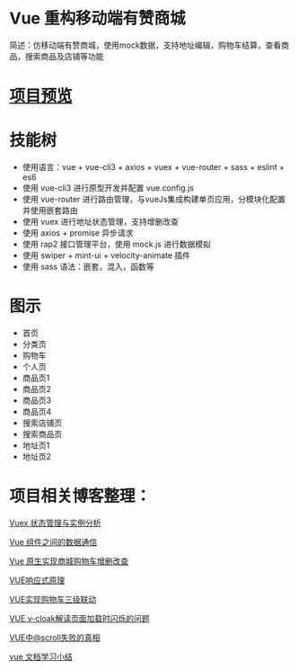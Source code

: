 # Vue 重构移动端有赞商城
简述：仿移动端有赞商城，使用mock数据，支持地址编辑，购物车结算，查看商品，搜索商品及店铺等功能

# [项目预览](https://wuliguaiguaia.github.io/vue_youzan/dist/index.html)

# 技能树
- 使用语言：vue + vue-cli3 + axios + vuex + vue-router + sass + eslint + es6
- 使用 vue-cli3 进行原型开发并配置 vue.config.js
- 使用 vue-router 进行路由管理，与vueJs集成构建单页应用，分模块化配置并使用嵌套路由
- 使用 vuex 进行地址状态管理，支持增删改查
- 使用 axios + promise 异步请求
- 使用 rap2 接口管理平台，使用 mock.js 进行数据模拟 
- 使用 swiper + mint-ui + velocity-animate 插件
- 使用 sass 语法：嵌套，混入，函数等

# 图示
- 首页
- 分类页
- 购物车
- 个人页
- 商品页1
- 商品页2
- 商品页3
- 商品页4
- 搜索店铺页
- 搜索商品页
- 地址页1
- 地址页2

# 项目相关博客整理：
[Vuex 状态管理与实例分析](https://zhuanlan.zhihu.com/p/54833403)

[Vue 组件之间的数据通信](https://zhuanlan.zhihu.com/p/54820029)

[Vue 原生实现商城购物车增删改查](https://zhuanlan.zhihu.com/p/54668216)

[VUE响应式原理](https://zhuanlan.zhihu.com/p/54519872)

[VUE实现购物车三级联动](https://zhuanlan.zhihu.com/p/54503426)

[VUE v-cloak解读页面加载时闪烁的问题](https://zhuanlan.zhihu.com/p/54398090)

[VUE中@scroll失败的真相](https://zhuanlan.zhihu.com/p/54287596)

[vue 文档学习小结](https://zhuanlan.zhihu.com/p/53771830)
